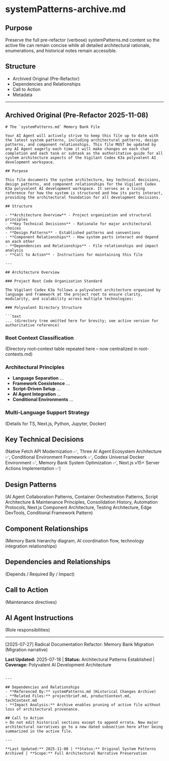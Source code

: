 # systemPatterns-archive.md

## Purpose
Preserve the full pre-refactor (verbose) systemPatterns.md content so the active file can remain concise while all detailed architectural rationale, enumerations, and historical notes remain accessible.

## Structure
- Archived Original (Pre-Refactor)
- Dependencies and Relationships
- Call to Action
- Metadata

---

## Archived Original (Pre-Refactor 2025-11-08)

```
# The `systemPatterns.md` Memory Bank File

Your AI Agent will actively strive to keep this file up to date with the latest system patterns, including architectural patterns, design patterns, and component relationships. This file MUST be updated by any AI Agent eagerly each time it will make changes on each chat completion and each task or subtask as the authoritative guide for all system architecture aspects of the Vigilant Codex K3a polyvalent AI development workspace.

## Purpose

This file documents the system architecture, key technical decisions, design patterns, and component relationships for the Vigilant Codex K3a polyvalent AI development workspace. It serves as a living reference for how the system is structured and how its parts interact, providing the architectural foundation for all development decisions.

## Structure

- **Architecture Overview** - Project organization and structural principles
- **Key Technical Decisions** - Rationale for major architectural choices
- **Design Patterns** - Established patterns and conventions
- **Component Relationships** - How system parts interact and depend on each other
- **Dependencies and Relationships** - File relationships and impact analysis
- **Call to Action** - Instructions for maintaining this file

---

## Architecture Overview

### Project Root Code Organization Standard

The Vigilant Codex K3a follows a polyvalent architecture organized by language and framework at the project root to ensure clarity, modularity, and scalability across multiple technologies:

### Polyvalent Directory Structure

```text
... (directory tree omitted here for brevity; see active version for authoritative reference)
```

### Root Context Classification

(Directory root-context table repeated here – now centralized in root-contexts.md)

### Architectural Principles

- **Language Separation** ...
- **Framework Coexistence** ...
- **Script-Driven Setup** ...
- **AI Agent Integration** ...
- **Conditional Environments** ...

### Multi-Language Support Strategy
(Details for TS, Next.js, Python, Jupyter, Docker)

## Key Technical Decisions
(Native Fetch API Modernization ✅, Three AI Agent Ecosystem Architecture ✅,
Conditional Environment Framework ✅, Codex Universal Docker Environment ✅,
Memory Bank System Optimization ✅, Next.js v15+ Server Actions Implementation ✅)

## Design Patterns
(AI Agent Collaboration Patterns, Container Orchestration Patterns,
Script Architecture & Maintenance Principles, Consolidation History,
Automation Protocols, Next.js Component Architecture, Testing Architecture,
Edge DevTools, Conditional Framework Pattern)

## Component Relationships
(Memory Bank hierarchy diagram, AI coordination flow, technology integration relationships)

## Dependencies and Relationships
(Depends / Required By / Impact)

## Call to Action
(Maintenance directives)

## AI Agent Instructions
(Role responsibilities)

---

[2025-07-27] Radical Documentation Refactor: Memory Bank Migration
(Migration narrative)

**Last Updated:** 2025-07-18 | **Status:** Architectural Patterns Established | **Coverage:** Polyvalent AI Development Architecture
```

---

## Dependencies and Relationships
- **Referenced By:** systemPatterns.md (Historical Changes Archive)
- **Related Files:** projectbrief.md, productContext.md, techContext.md
- **Impact Analysis:** Archive enables pruning of active file without loss of architectural provenance.

## Call to Action
> Do not edit historical sections except to append errata. New major architectural narratives go to a new dated subsection here after being summarized in the active file.

---

**Last Updated:** 2025-11-08 | **Status:** Original System Patterns Archived | **Scope:** Full Architectural Narrative Preservation
